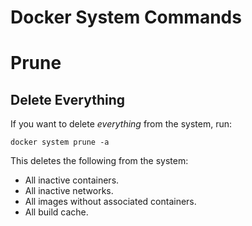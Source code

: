 # Docker System Commands  

# Prune 

## Delete Everything  

If you want to delete _everything_ from the system, run:  
```
docker system prune -a 
```  

This deletes the following from the system:  
* All inactive containers.  
* All inactive networks.  
* All images without associated containers.  
* All build cache.  


